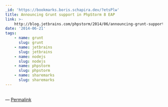 ```yaml
---
_id: 'https://bookmarks.boris.schapira.dev/?etsPlw'
title: Announcing Grunt support in PhpStorm 8 EAP
link: >-
    http://blog.jetbrains.com/phpstorm/2014/06/announcing-grunt-support-in-phpstorm-8-eap/
date: '2014-06-21'
tags:
    - name: grunt
      slug: grunt
    - name: jetbrains
      slug: jetbrains
    - name: nodejs
      slug: nodejs
    - name: phpstorm
      slug: phpstorm
    - name: sharemarks
      slug: sharemarks
---
```


<br>&#8212;
<a href="https://bookmarks.boris.schapira.dev/?etsPlw" title="Permalink">Permalink</a>
